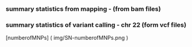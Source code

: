 ### summary statistics from mapping - (from bam files) 


### summary statistics of variant calling - chr 22 (form vcf files)   

 [numberofMNPs] ( img/SN-numberofMNPs.png ) 

